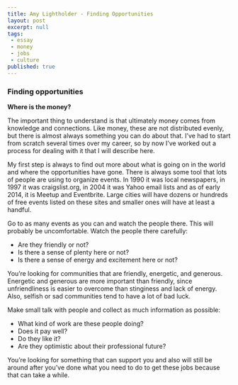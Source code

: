 ```yaml
---
title: Amy Lightholder - Finding Opportunities
layout: post
excerpt: null
tags:
 - essay
 - money
 - jobs
 - culture
published: true
---
```


<h3>Finding opportunities</h3>

**Where is the money?**

The important thing to understand is that ultimately money comes from knowledge and connections. Like money, these are not distributed evenly, but there is almost always something you can do about that. I’ve had to start from scratch several times over my career, so by now I’ve worked out a process for dealing with it that I will describe here.

My first step is always to find out more about what is going on in the world and where the opportunities have gone. There is always some tool that lots of people are using to organize events. In 1990 it was local newspapers, in 1997 it was craigslist.org, in 2004 it was Yahoo email lists and as of early 2014, it is Meetup and Eventbrite. Large cities will have dozens or hundreds of free events listed on these sites and smaller ones will have at least a handful. 


Go to as many events as you can and watch the people there. This will probably be uncomfortable. Watch the people there carefully:<ul>
<li>Are they friendly or not?</li>
<li>Is there a sense of plenty here or not? </li>
<li>Is there a sense of energy and excitement here or not? </li></ul>
You’re looking for communities that are friendly, energetic, and generous. Energetic and generous are more important than friendly, since unfriendliness is easier to overcome than stinginess and lack of energy. Also, selfish or sad communities tend to have a lot of bad luck. 


Make small talk with people and collect as much information as possible:<ul>
<li>What kind of work are these people doing?</li>
<li>Does it pay well?</li>
<li>Do they like it? </li>
<li>Are they optimistic about their professional future? </li></ul>
You’re looking for something that can support you and also will still be around after you’ve done what you need to do to get these jobs because that can take a while.